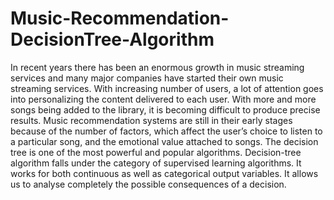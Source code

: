 # Music-Recommendation-DecisionTree-Algorithm

In recent years there has been an enormous growth in music streaming services and many major companies have started their own music streaming services. With increasing number of users, a lot of attention goes into personalizing the content delivered to each user. With more and more songs being added to the library, it is becoming difficult to produce precise results. Music recommendation systems are still in their early stages because of the number of factors, which affect the user’s choice to listen to a particular song, and the emotional value attached to songs. The decision tree is one of the most powerful and popular algorithms. Decision-tree algorithm falls under the category of supervised learning algorithms. It works for both continuous as well as categorical output variables. It allows us to analyse completely the possible consequences of a decision.
